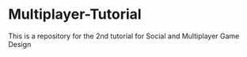 # Multiplayer-Tutorial

This is a repository for the 2nd tutorial for Social and Multiplayer Game Design
